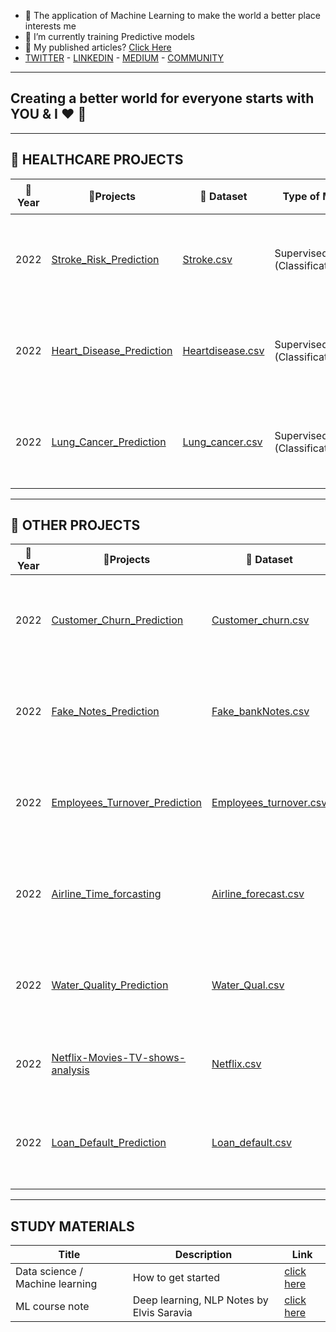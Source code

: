 - 👀 The application of Machine Learning to make the world a better place interests me
- 🌱 I’m currently training Predictive models
- 👀 My published articles? [Click Here](https://medium.com/@preciousebiteazun)
- [TWITTER](https://twitter.com/precious_Ebii) - [LINKEDIN](https://www.linkedin.com/in/precious-ebite-azun-17406570) - [MEDIUM](https://medium.com/@preciousebiteazun) - [COMMUNITY](https://twitter.com/i/communities/1535498358088925185)
---

Creating a better world for everyone starts with YOU & I :heart: :muscle:
---

<!---
precious-azun/precious-azun is a ✨ special ✨ repository because its `README.md` (this file) appears on your GitHub profile.
You can click the Preview link to take a look at your changes.
--->
---
:hospital: **HEALTHCARE PROJECTS** 
---
|  :calendar:Year    |       :blue_book:Projects     | :bookmark: Dataset | Type of ML      | :mag:Algorithms |      :dart:Applied Technologies | :bookmark_tabs:Status | :newspaper:Publication |
--        | --            | -- | --          | -- | -- | -- | --
| 2022 | [Stroke_Risk_Prediction](https://github.com/precious-azun/Stroke-prediction/blob/main/Stroke_Prediction_Using_3ML_Algorithms.ipynb) |[Stroke.csv](https://github.com/precious-azun/Stroke-prediction/blob/main/strokedata.csv )|Supervised (Classification)|  KNN, LOG.R, DT | Python Pandas Numpy Seaborn Matplotlib Sklearn Scikit-learn | :white_check_mark:| :link:[Click Here](https://link.medium.com/wRAyqZHEjrb)
| 2022 | [Heart_Disease_Prediction](https://github.com/precious-azun/Heart-disease_Prediction/blob/main/Heart_disease_Prediction_using%204ML%20Algorithms.ipynb) | [Heartdisease.csv](https://github.com/precious-azun/Heart-disease_Prediction/blob/main/heartdisease.csv)|Supervised (Classification)|  KNN, LOG.R, DT|  Python Pandas Numpy Seaborn Matplotlib Sklearn Scikit-learn | :white_check_mark: | :white_check_mark:
| 2022 | [Lung_Cancer_Prediction](https://github.com/precious-azun/Lung_Cancer_Prediction/blob/main/Lung_cancer_prediction.ipynb)|[Lung_cancer.csv](https://github.com/precious-azun/Lung_Cancer_Prediction/blob/main/lungcancerdata.csv) |Supervised (Classification) |  KNN, LOG.R, DT , SVM |  Python Pandas Numpy Seaborn Matplotlib Sklearn Scikit-learn | :hourglass: | :hourglass:

---

:rocket: **OTHER PROJECTS** 
---
|  :calendar:Year    |       :blue_book:Projects    | :bookmark: Dataset | Type of ML      | :mag:Algorithms |      :dart:Applied Technologies | :bookmark_tabs:Status | 
--        | --             | --      |--    | -- | -- | -- 
| 2022 | [Customer_Churn_Prediction](https://github.com/precious-azun/Customer_Churn_Prediction/blob/main/Customer_churn_prediction.ipynb)|[Customer_churn.csv](https://github.com/precious-azun/Customer_Churn_Prediction/blob/main/telecom_churn.csv) |Supervised (Classification) | SVM, BAG.C, KNN, R.F,LOG.R, DT |  Python Pandas Numpy Seaborn Matplotlib Sklearn Scikit-learn | :white_check_mark: | :link:[Click here](https://pages.github.com/)
| 2022 | [Fake_Notes_Prediction](https://github.com/precious-azun/Fake_Notes_Prediction/blob/main/Fakes_Notes_prediction.ipynbn)|[Fake_bankNotes.csv](https://github.com/precious-azun/Fake_Notes_Prediction/blob/main/bank_notes.csv) |Supervised (Classification) | LOG.R, DT |  Python Pandas Numpy Seaborn Matplotlib Sklearn Scikit-learn | :white_check_mark: | :link:[Click here](https://pages.github.com/)
| 2022 | [Employees_Turnover_Prediction](https://github.com/precious-azun/Employees_Turnover_Prediction/blob/main/Employees_Turnover_Prediction.ipynb)|[Employees_turnover.csv](https://github.com/precious-azun/Employees_Turnover_Prediction/blob/main/hr_data.csv) |Supervised (Classification) |  KNN, LOG.R, DT |  Python Pandas Numpy Seaborn Matplotlib Sklearn Scikit-learn | :white_check_mark: | :link:[Click here](https://pages.github.com/)
| 2022 | [Airline_Time_forcasting](https://github.com/precious-azun/Airline_time_forcasting/blob/main/Airline_time_forcasting.ipynb)|[Airline_forecast.csv](https://github.com/precious-azun/Airline_time_forcasting/blob/main/AirPassengers.csv) |Supervised (Regression) |  Xgboost |  Python Pandas Numpy Seaborn Matplotlib Sklearn Scikit-learn| :white_check_mark: | :link:[Click here](https://pages.github.com/)
| 2022 | [Water_Quality_Prediction](https://github.com/precious-azun/Water_Quality_Prediction/blob/main/Water_quality_prediction.ipynb)|[Water_Qual.csv](https://github.com/precious-azun/Water_Quality_Prediction/blob/main/water_quality.csv) |Supervised (Classification) |  RF, LOG.R, DT |  Python Pandas Numpy Seaborn Matplotlib Sklearn Scikit-learn | :white_check_mark: | :link:[Click here](https://pages.github.com/)
| 2022 | [Netflix-Movies-TV-shows-analysis](https://github.com/precious-azun/Netflix-Movies-TV-shows-analysis/blob/main/Netfix-Movies-TV-shows-analysis.ipynb)|[Netflix.csv](https://github.com/precious-azun/Netflix-Movies-TV-shows-analysis/blob/main/netflix_titles.csv) |EDA  | Segmentation |  Python Pandas Numpy Seaborn Matplotlib  |   :hourglass: | :link:[Click here](https://pages.github.com/)
| 2022 | [Loan_Default_Prediction](https://github.com/precious-azun/Loan_Default_Prediction/blob/main/Loan_Prediction.ipynb)|[Loan_default.csv](https://github.com/precious-azun/Loan_Default_Prediction/blob/main/loan_train.csv) |Supervised (Classification) |  RF, LOG.R, DT |  Python Pandas Numpy Seaborn Matplotlib Sklearn Scikit-learn |  :hourglass: | :link:[Click here](https://pages.github.com/)







---
**STUDY MATERIALS**
---
| Title | Description | Link |
|-- |-- | --
| Data science / Machine learning |   How to get started | [click here](https://github.com/precious-azun/Simple-steps-on-getting-started-with-Data-science-Machine-learning)
| ML course note | Deep learning, NLP Notes by Elvis Saravia | [click here](https://github.com/precious-azun/ML-Course-Notes)

